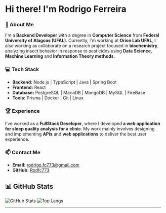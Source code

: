 # Hi there! I'm Rodrigo Ferreira

### 🚀 About Me

I'm a **Backend Developer** with a degree in **Computer Science** from **Federal University of Alagoas (UFAL)**. Currently, I'm working at **Orion Lab UFAL**, I also working as collaborate on a research project focused in **biochemistry**, analyzing insect behavior in response to pesticides using **Data Science**, **Machine Learning** and **Information Theory methods**.

### 💻 Tech Stack

- **Backend:** Node.js | TypeScript | Java | Spring Boot  
- **Frontend:** React  
- **Database:** PostgreSQL | MariaDB | MongoDB | MySQL | FireBase  
- **Tools:** Prisma | Docker | Git | Linux  

### 🏆 Experience

I've worked as a **FullStack Developer**, where I developed **a web application for sleep quality analysis for a clinic**. My work mainly involves designing and implementing **APIs** and **web applications** to deliver the best user experience.

### 📫 Contact Me

- **Email:** rodrigo.fc773@gmail.com  
- **GitHub:** [Rodfc773](https://github.com/Rodfc773)  

  
## 📊 GitHub Stats

![GitHub Stats](https://github-readme-stats.vercel.app/api?username=Rodfc773&show_icons=true&theme=radical)
![Top Langs](https://github-readme-stats.vercel.app/api/top-langs/?username=Rodfc773&layout=compact&theme=radical)

---
